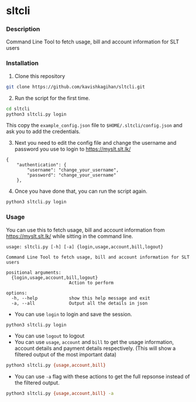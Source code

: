# sltcli

### Description
Command Line Tool to fetch usage, bill and account information for SLT users

### Installation

1. Clone this repository

```bash
git clone https://github.com/kavishkagihan/sltcli.git
```
2. Run the script for the first time.
```bash
cd sltcli
python3 sltcli.py login
```
This copy the `example_config.json` file to `$HOME/.sltcli/config.json` and ask you to add the credentials.

3. Next you need to edit the config file and change the username and password you use to login to https://myslt.slt.lk/ 

```
{
    "authentication": {
        "username": "change_your_username",
        "password": "change_your_username"
    },
```
4. Once you have done that, you can run the script again.

```bash
python3 sltcli.py login
```

### Usage

You can use this to fetch usage, bill and account information from https://myslt.slt.lk/ while sitting in the command line.

```
usage: sltcli.py [-h] [-a] {login,usage,account,bill,logout}

Command Line Tool to fetch usage, bill and account information for SLT users

positional arguments:
  {login,usage,account,bill,logout}
                        Action to perform

options:
  -h, --help            show this help message and exit
  -a, --all             Output all the details in json
```

- You can use `login` to login and save the session.

```bash
python3 sltcli.py login
```
- You can use `logout` to logout
- You can use `usage`, `account` and `bill` to get the usage information, account details and payment details respectively. (This will show a filtered output of the most important data)

```bash
python3 sltcli.py {usage,account,bill}
```
- You can use `-a` flag with these actions to get the full repsonse instead of the filtered output.

```bash
python3 sltcli.py {usage,account,bill} -a
```
